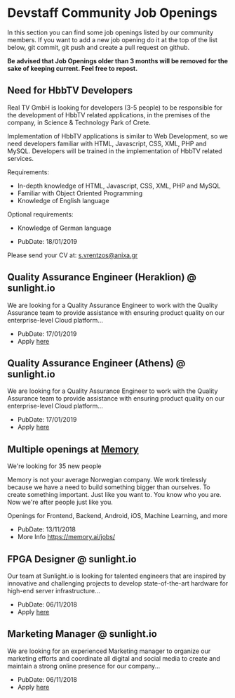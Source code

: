 # Devstaff Community Job Openings

In this section you can find some job openings listed by our community members. If you want to add a new job opening do it at the top of the list below, git commit, git push and create a pull request on github.

__Be advised that Job Openings older than 3 months will be removed for the sake of keeping current. Feel free to repost.__

## Need for HbbTV Developers

Real TV GmbH is looking for developers (3-5 people) to be responsible for the development of HbbTV related applications, in the premises of the company, in Science & Technology Park of Crete.

Implementation of HbbTV applications is similar to Web Development, so we need developers familiar with HTML, Javascript, CSS, XML, PHP and MySQL. Developers will be trained in the implementation of HbbTV related services.

Requirements: 
* In-depth knowledge of HTML, Javascript, CSS, XML, PHP and MySQL
* Familiar with Object Oriented Programming
* Knowledge of English language

Optional requirements:
* Knowledge of German language

* PubDate: 18/01/2019

Please send your CV at: s.vrentzos@anixa.gr

## Quality Assurance Engineer (Heraklion) @ sunlight.io

We are looking for a Quality Assurance Engineer to work with the Quality Assurance team to provide assistance with ensuring product quality on our enterprise-level Cloud platform...

* PubDate: 17/01/2019
* Apply [here](https://sunlight-io.workable.com/j/37A8A49242)

## Quality Assurance Engineer (Athens) @ sunlight.io

We are looking for a Quality Assurance Engineer to work with the Quality Assurance team to provide assistance with ensuring product quality on our enterprise-level Cloud platform...

* PubDate: 17/01/2019
* Apply [here](https://sunlight-io.workable.com/j/1B1DEB6C61)

## Multiple openings at [Memory](https://memory.ai/jobs/)

We're looking for 35 new people

Memory is not your average Norwegian company. We work tirelessly because we have a need to build something bigger than ourselves. To create something important. Just like you want to. You know who you are. Now we're after people just like you.

Openings for Frontend, Backend, Android, iOS, Machine Learning, and more
* PubDate: 13/11/2018
* More Info https://memory.ai/jobs/

## FPGA Designer @ sunlight.io

Our team at Sunlight.io is looking for talented engineers that are inspired by innovative and challenging projects to develop state-of-the-art hardware for high-end server infrastructure...

* PubDate: 06/11/2018
* Apply [here](https://sunlight-io.workable.com/j/0BDE43B7D8)

## Marketing Manager @ sunlight.io

We are looking for an experienced Marketing manager to organize our marketing efforts and coordinate all digital and social media to create and maintain a strong online presence for our company...

* PubDate: 06/11/2018
* Apply [here](https://sunlight-io.workable.com/j/F8E9F9CF35)
